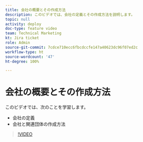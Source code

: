 ```yaml
---
title: 会社の概要とその作成方法
description: このビデオでは、会社の定義とその作成方法を説明します。
topic: null
activity: deploy
doc-type: feature video
team: Technical Marketing
kt: Jira ticket
role: Admin
source-git-commit: 7cdce710ecc6fbcdccfe147a40623dc96f07ed2c
workflow-type: ht
source-wordcount: '47'
ht-degree: 100%

---
```


# 会社の概要とその作成方法

このビデオでは、次のことを学習します。

* 会社の定義
* 会社と関連団体の作成方法

>[!VIDEO](https://video.tv.adobe.com/v/335069/?quality=12)

